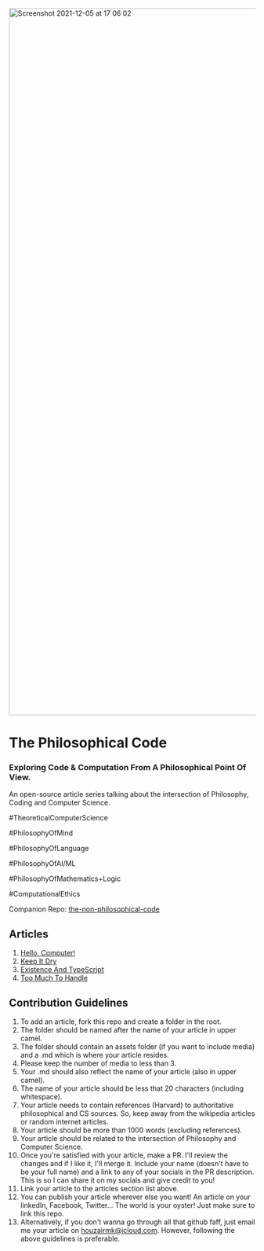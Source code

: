 <img width="1440" alt="Screenshot 2021-12-05 at 17 06 02" src="https://user-images.githubusercontent.com/88334281/144754991-948a47d4-d2d2-4a9d-a7d9-7a13ed562c63.png">


# The Philosophical Code
### Exploring Code &amp; Computation From A Philosophical Point Of View.

  An open-source article series talking about the intersection of Philosophy, Coding and Computer Science.

  \#TheoreticalComputerScience

  \#PhilosophyOfMind

  \#PhilosophyOfLanguage

  \#PhilosophyOfAI/ML

  \#PhilosophyOfMathematics+Logic

  \#ComputationalEthics


Companion Repo: [the-non-philosophical-code](https://github.com/houzyk/thenonphilosophicalcode)

## Articles

1. [Hello, Computer!](/HelloComputer/HelloComputer.md)
2. [Keep It Dry](/KeepItDry/KeepItDry.md)
3. [Existence And TypeScript](/ExistenceAndTypeScript/ExistenceAndTypeScript.md)
4. [Too Much To Handle](/TooMuchToHandle/TooMuchToHandle.md)

## Contribution Guidelines

  1. To add an article, fork this repo and create a folder in the root.
  2. The folder should be named after the name of your article in upper camel.
  3. The folder should contain an assets folder (if you want to include media) and a .md which is where your article resides.
  4. Please keep the number of media to less than 3.
  5. Your .md should also reflect the name of your article (also in upper camel).
  6. The name of your article should be less that 20 characters (including whitespace).
  7. Your article needs to contain references (Harvard) to authoritative philosophical and CS sources. So, keep away from the wikipedia articles or random internet articles.
  8. Your article should be more than 1000 words (excluding references).
  9. Your article should be related to the intersection of Philosophy and Computer Science.
  10. Once you're satisfied with your article, make a PR. I'll review the changes and if I like it, I'll merge it. Include your name (doesn't have to be your full name) and a link to any of your socials in the PR description. This is so I can share it on my socials and give credit to you!
  11. Link your article to the articles section list above.
  12. You can publish your article wherever else you want! An article on your linkedIn, Facebook, Twitter... The world is your oyster! Just make sure to link this repo.
  13. Alternatively, if you don't wanna go through all that github faff, just email me your article on houzairmk@icloud.com. However, following the above guidelines is preferable.
